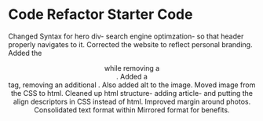 # Code Refactor Starter Code
Changed Syntax for hero div- search engine optimzation- so that header properly navigates to it. 
Corrected the website to reflect personal branding.
Added the <header> while removing a <div>.
Added a <section> tag, removing an additional <id>. Also added alt to the image. Moved image from the CSS to html. 
Cleaned up html structure- adding article- and putting the align descriptors in CSS instead of html.
Improved margin around photos.
Consolidated text format within <content>
Mirrored <content> format for benefits.